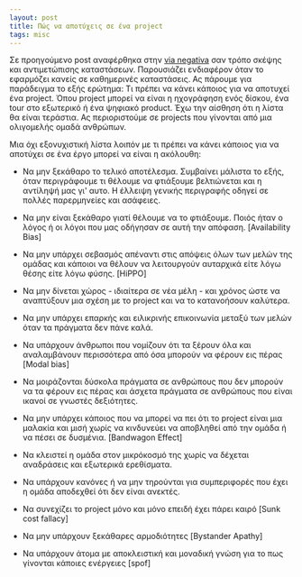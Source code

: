 ```yaml
---
layout: post
title: Πώς να αποτύχεις σε ένα project
tags: misc
---
```


Σε προηγούμενο post αναφέρθηκα στην [via
negativa](https://chief.github.io/2019/10/31/apefyge-thn-vlakeia/) σαν
τρόπο σκέψης και αντιμετώπισης καταστάσεων. Παρουσιάζει ενδιαφέρον
όταν το εφαρμόζει κανείς σε καθημερινές καταστάσεις. Ας πάρουμε για
παράδειγμα το εξής ερώτημα: Τι πρέπει να κάνει κάποιος για να αποτυχεί
ένα project. Όπου project μπορεί να είναι η ηχογράφηση ενός
δίσκου, ένα tour στο εξωτερικό ή ένα ψηφιακό product. Έχω την
αίσθηση ότι η λίστα θα είναι τεράστια. Ας περιοριστούμε σε projects
που γίνονται από μια ολιγομελής ομαδά ανθρώπων.

<!--more-->

Μια όχι εξονυχιστική λίστα λοιπόν με τι πρέπει να κάνει κάποιος για να
αποτύχει σε ένα έργο μπορεί να είναι η ακόλουθη:

* Να μην ξεκάθαρο το τελικό αποτέλεσμα. Συμβαίνει μάλιστα το εξής,
  όταν περιγράφουμε τι θέλουμε να φτιάξουμε βελτιώνεται και η αντίληψή
  μας γι' αυτο. Η έλλειψη γενικής περιγραφής οδηγεί σε πολλές
  παρερμηνείες και ασάφειες.

* Να μην είναι ξεκάθαρο γιατί θέλουμε να το φτιάξουμε. Ποιός ήταν ο
  λόγος ή οι λόγοι που μας οδήγησαν σε αυτή την απόφαση. [Availability
  Bias]

* Να μην υπάρχει σεβασμός απέναντι στις απόψεις όλων των μελών της
  ομάδας και κάποιοι να θέλουν να λειτουργούν αυταρχικά είτε λόγω
  θέσης είτε λόγω φύσης. [HiPPO]

* Να μην δίνεται χώρος - ιδιαίτερα σε νέα μέλη - και χρόνος ώστε να
  αναπτύξουν μια σχέση με το project και να το κατανοήσουν καλύτερα.

* Να μην υπάρχει επαρκής και ειλικρινής επικοινωνία μεταξύ των μελών
  όταν τα πράγματα δεν πάνε καλά.

* Να υπάρχουν άνθρωποι που νομίζουν ότι τα ξέρουν όλα και αναλαμβάνουν
  περισσότερα από όσα μπορούν να φέρουν εις πέρας [Modal bias]

* Να μοιράζονται δύσκολα πράγματα σε ανθρώπους που δεν μπορούν να τα
  φέρουν εις πέρας και άσχετα πράγματα σε ανθρώπους που είναι ικανοί
  σε γνωστές δεξιότητες.

* Να μην υπάρχει κάποιος που να μπορεί να πει ότι το project είναι μια
  μαλακία και μισή χωρίς να κινδυνεύει να αποβληθεί από την ομάδα ή να
  πέσει σε δυσμένια. [Bandwagon Effect]

* Να κλειστεί η ομάδα στον μικρόκοσμό της χωρίς να δέχεται αναδράσεις
  και εξωτερικά ερεθίσματα.

* Να υπάρχουν κανόνες ή να μην τηρούνται για συμπεριφορές που έχει η
  ομάδα αποδεχθεί ότι δεν είναι ανεκτές.

* Να συνεχίζει το project μόνο και μόνο επειδή έχει πάρει καιρό [Sunk
  cost fallacy]

* Να μην υπάρχουν ξεκάθαρες αρμοδιότητες [Bystander Apathy]

* Να υπάρχουν άτομα με αποκλειστική και μοναδική γνώση για το πως
  γίνονται κάποιες ενέργειες [spof]
